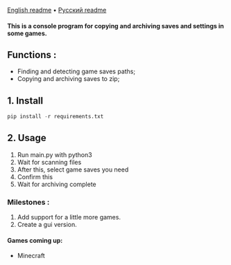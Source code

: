 [English readme](https://github.com/orriginalo/SaveFinder-Archiver/blob/main/README.md) • [Русский readme](https://github.com/orriginalo/SaveFinder-Archiver/blob/main/README.ru.md)
#### This is a console program for copying and archiving saves and settings in some games.

## Functions : 
- Finding and detecting game saves paths;
- Copying and archiving saves to zip;

## 1. Install
```python
pip install -r requirements.txt
```
## 2. Usage
1) Run main.py with python3
2) Wait for scanning files
3) After this, select game saves you need
4) Confirm this
5) Wait for archiving complete

### Milestones :
1) Add support for a little more games.
2) Create a gui version.

#### Games coming up:
- Minecraft